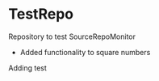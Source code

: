 # TestRepo
Repository to test SourceRepoMonitor

* Added functionality to square numbers

Adding test
